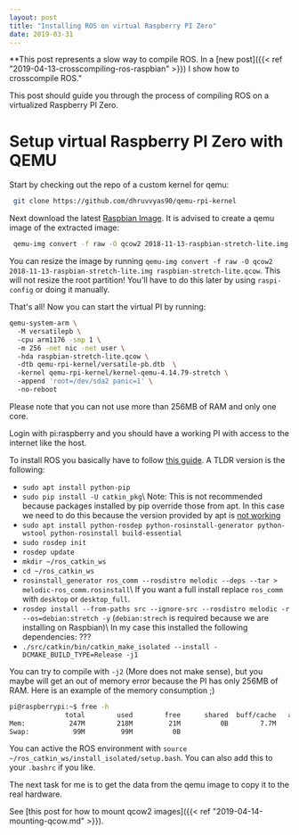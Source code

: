 ```yaml
---
layout: post
title: "Installing ROS on virtual Raspberry PI Zero"
date: 2019-03-31
---
```


**This post represents a slow way to compile ROS. In a [new post]({{< ref "2019-04-13-crosscompiling-ros-raspbian" >}}) I show how to crosscompile ROS."

This post should guide you through the process of compiling ROS on a virtualized Raspberry PI Zero.

# Setup virtual Raspberry PI Zero with QEMU

Start by checking out the repo of a custom kernel for qemu:
```bash
 git clone https://github.com/dhruvvyas90/qemu-rpi-kernel
```

Next download the latest [Raspbian Image](https://www.raspberrypi.org/downloads/raspbian/).
It is advised to create a qemu image of the extracted image:
```bash
 qemu-img convert -f raw -O qcow2 2018-11-13-raspbian-stretch-lite.img raspbian-stretch-lite.qcow
```

You can resize the image by running `qemu-img convert -f raw -O qcow2 2018-11-13-raspbian-stretch-lite.img raspbian-stretch-lite.qcow`.
This will not resize the root partition! You'll have to do this later by using `raspi-config` or doing it manually.


That's all! Now you can start the virtual PI by running:
```bash
qemu-system-arm \ 
  -M versatilepb \ 
  -cpu arm1176 -smp 1 \ 
  -m 256 -net nic -net user \ 
  -hda raspbian-stretch-lite.qcow \ 
  -dtb qemu-rpi-kernel/versatile-pb.dtb  \ 
  -kernel qemu-rpi-kernel/kernel-qemu-4.14.79-stretch \ 
  -append 'root=/dev/sda2 panic=1' \ 
  -no-reboot
```
Please note that you can not use more than 256MB of RAM and only one core.

Login with pi:raspberry and you should have a working PI with access to the internet like the host.

To install ROS you basically have to follow [this guide](http://wiki.ros.org/melodic/Installation/Source).
A TLDR version is the following:

* `sudo apt install python-pip`
* `sudo pip install -U catkin_pkg`\\
  Note: This is not recommended because packages installed by pip
  override those from apt. In this case we need to do this because the version provided by apt is
  [not working](https://github.com/ros/catkin/issues/956)
* `sudo apt install python-rosdep python-rosinstall-generator python-wstool python-rosinstall build-essential`
* `sudo rosdep init`
* `rosdep update`
* `mkdir ~/ros_catkin_ws`
* `cd ~/ros_catkin_ws`
* `rosinstall_generator ros_comm --rosdistro melodic --deps --tar > melodic-ros_comm.rosinstall`\\
  If you want a full install replace `ros_comm` with `desktop` or `desktop_full`.
* `rosdep install --from-paths src --ignore-src --rosdistro melodic -r --os=debian:stretch -y` (`debian:strech` is required because we are installing on Raspbian)\\
  In my case this installed the following dependencies: ???
* `./src/catkin/bin/catkin_make_isolated --install -DCMAKE_BUILD_TYPE=Release -j1`

You can try to compile with `-j2` (More does not make sense), but you maybe will get an out of memory error because the PI has
only 256MB of RAM. Here is an example of the memory consumption ;)
```bash
pi@raspberrypi:~$ free -h
              total        used        free      shared  buff/cache   available
Mem:           247M        218M         21M          0B        7.7M        1.3M
Swap:           99M         99M          0B
```

You can active the ROS environment with `source ~/ros_catkin_ws/install_isolated/setup.bash`. You
can also add this to your `.bashrc` if you like.

The next task for me is to get the data from the qemu image to copy it to the real hardware.

See [this post for how to mount qcow2 images]({{< ref "2019-04-14-mounting-qcow.md" >}}).

